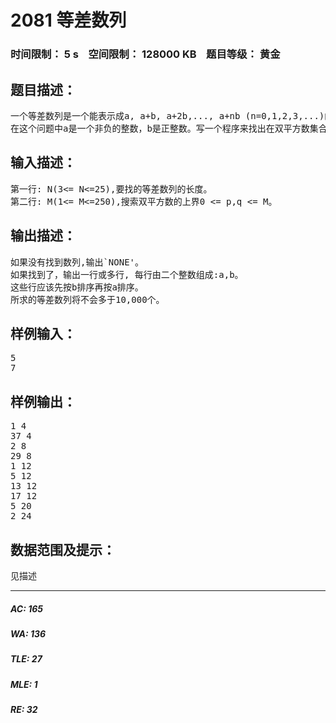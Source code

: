 # 2081 等差数列   
### 时间限制： 5 s&nbsp;&nbsp;&nbsp;&nbsp;空间限制： 128000 KB&nbsp;&nbsp;&nbsp;&nbsp;题目等级： 黄金  
## 题目描述：  

<pre>
一个等差数列是一个能表示成a, a+b, a+2b,..., a+nb (n=0,1,2,3,...)的数列。
在这个问题中a是一个非负的整数，b是正整数。写一个程序来找出在双平方数集合(双平方数集合是所有能表示成p的平方 + q的平方的数的集合,其中p和q为非负整数)S中长度为n的等差数列。
</pre>
  
  
## 输入描述：  

<pre>
第一行: N(3<= N<=25),要找的等差数列的长度。
第二行: M(1<= M<=250),搜索双平方数的上界0 <= p,q <= M。
</pre>
  
  
## 输出描述：  

<pre>
如果没有找到数列,输出`NONE'。
如果找到了，输出一行或多行, 每行由二个整数组成:a,b。
这些行应该先按b排序再按a排序。
所求的等差数列将不会多于10,000个。
</pre>
  
  
## 样例输入：  

<pre>
5
7
</pre>
  
  
## 样例输出：  

<pre>
1 4
37 4
2 8
29 8
1 12
5 12
13 12
17 12
5 20
2 24
</pre>
  
  
## 数据范围及提示：  

<pre>
见描述
</pre>
  
  
***  

##### AC: 165  
##### WA: 136  
##### TLE: 27  
##### MLE: 1  
##### RE: 32  
